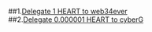 ##1.[Delegate 1 HEART to web34ever](https://testnet.itrocket.net/humans/tx/31BF3BA31E92BC5C63F32BE7DCD62C4E871118378632ADC047C228B92C4537DD)</br>
##2.[Delegate 0.000001 HEART to cyberG](https://testnet.itrocket.net/humans/tx/9E583719C84BBF587805B51CE7C34DA97B27B5222313FDCE89B1867F8327E348)
